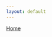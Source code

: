 ```yaml
---
layout: default
---
```


[Home](/)

<div class="mb-1 mt-3" id="today"></div>
<div class="mb-5" id="buttons"></div>
<div class="mb-5" id="otherDevices"></div>
<div id="chart"></div>

<script type="module">
  import {showDate, showOtherDevices, dateButtons, plotData} from "./js/graph.js";
  dateButtons("#buttons");
  showDate("#today");
  showOtherDevices('#otherDevices');
  plotData("#chart");
</script>
